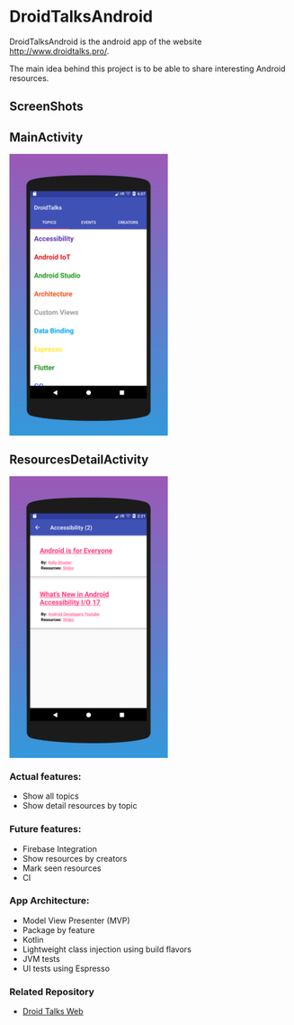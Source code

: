 # DroidTalksAndroid

DroidTalksAndroid is the android app of the website http://www.droidtalks.pro/.

The main idea behind this project is to be able to share interesting Android resources.

## ScreenShots

## MainActivity

<img src="https://raw.githubusercontent.com/Amejia481/DroidTalksAndroid/master/screenshots/mainActivity.png" align="center" height="500px" width="282px"/>

## ResourcesDetailActivity
<img src="https://raw.githubusercontent.com/Amejia481/DroidTalksAndroid/master/screenshots/resourceDetailsActivity.png" align="center" height="500px" width="282px"/>

### Actual features:
+ Show all topics
+ Show detail resources by topic

### Future features:
+ Firebase Integration
+ Show resources by creators
+ Mark seen resources
+ CI
    
### App Architecture:
+ Model View Presenter (MVP)
+ Package by feature
+ Kotlin
+ Lightweight class injection using build flavors
+ JVM tests
+ UI tests using Espresso
### Related Repository
- [Droid Talks Web](https://github.com/Amejia481/DroidTalks)



 

 
